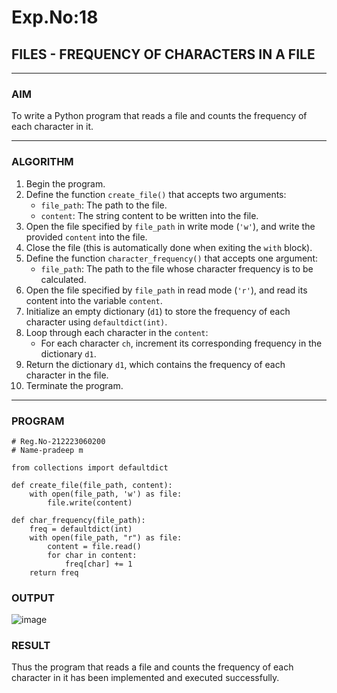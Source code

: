 # Exp.No:18  
## FILES - FREQUENCY OF CHARACTERS IN A FILE

---

### AIM  
To write a Python program that reads a file and counts the frequency of each character in it.

---

### ALGORITHM

1. Begin the program.  
2. Define the function `create_file()` that accepts two arguments:  
   - `file_path`: The path to the file.  
   - `content`: The string content to be written into the file.  
3. Open the file specified by `file_path` in write mode (`'w'`), and write the provided `content` into the file.  
4. Close the file (this is automatically done when exiting the `with` block).  
5. Define the function `character_frequency()` that accepts one argument:  
   - `file_path`: The path to the file whose character frequency is to be calculated.  
6. Open the file specified by `file_path` in read mode (`'r'`), and read its content into the variable `content`.  
7. Initialize an empty dictionary (`d1`) to store the frequency of each character using `defaultdict(int)`.  
8. Loop through each character in the `content`:  
   - For each character `ch`, increment its corresponding frequency in the dictionary `d1`.  
9. Return the dictionary `d1`, which contains the frequency of each character in the file.  
10. Terminate the program.

---

### PROGRAM

```
# Reg.No-212223060200
# Name-pradeep m

from collections import defaultdict

def create_file(file_path, content):
    with open(file_path, 'w') as file:
        file.write(content)

def char_frequency(file_path):
    freq = defaultdict(int)
    with open(file_path, "r") as file:
        content = file.read()
        for char in content:
            freq[char] += 1
    return freq
```


### OUTPUT
![image](https://github.com/user-attachments/assets/6604df3b-9b04-477e-99b5-2bf328f7dbe1)

### RESULT
Thus the program that reads a file and counts the frequency of each character in it has been implemented and executed successfully.
